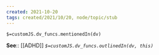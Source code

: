 ```yaml
---
created: 2021-10-20
tags: created/2021/10/20, node/topic/stub
---
```

`$=customJS.dv_funcs.mentionedIn(dv)`



**See**:: [[ADHD]]
*`$=customJS.dv_funcs.outlinedIn(dv, this)`*